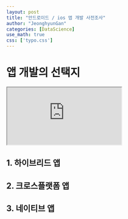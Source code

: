 ```yaml
---
layout: post
title: "안드로이드 / ios 앱 개발 사전조사"
author: "JeonghyunGan"
categories: [DataScience]
use_math: true
css: ['typo.css']
---
```


# 앱 개발의 선택지

<iframe src=https://youtu.be/ksz_mSninEY ></iframe>

## 1. 하이브리드 앱

## 2. 크로스플랫폼 앱

## 3. 네이티브 앱
